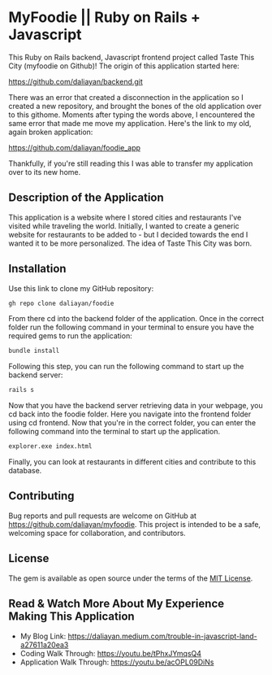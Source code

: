 # MyFoodie || Ruby on Rails + Javascript

This Ruby on Rails backend, Javascript frontend project called Taste This City (myfoodie on Github)! The origin of this application started here: 

https://github.com/daliayan/backend.git

There was an error that created a disconnection in the application so I created a new repository, and brought the bones of the old application over to this githome. Moments after typing the words above, I encountered the same error that made me move my application. Here's the link to my old, again broken application: 

https://github.com/daliayan/foodie_app

Thankfully, if you're still reading this I was able to transfer my application over to its new home.

## Description of the Application
This application is a website where I stored cities and restaurants I've visited while traveling the world. Initially, I wanted to create a generic website for restaurants to be added to - but I decided towards the end I wanted it to be more personalized. The idea of Taste This City was born.

## Installation

Use this link to clone my GitHub repository:
```bash
gh repo clone daliayan/foodie
```

From there cd into the backend folder of the application. Once in the correct folder run the following command in your terminal to ensure you have the required gems to run the application:
```bash
bundle install
```

Following this step, you can run the following command to start up the backend server:
```bash
rails s
```

Now that you have the backend server retrieving data in your webpage, you cd back into the foodie folder. Here you navigate into the frontend folder using cd frontend. Now that you're in the correct folder, you can enter the following command into the terminal to start up the application.
```bash
explorer.exe index.html
```
Finally, you can look at restaurants in different cities and contribute to this database.

## Contributing

Bug reports and pull requests are welcome on GitHub at https://github.com/daliayan/myfoodie. This project is intended to be a safe, welcoming space for collaboration, and contributors.

## License

The gem is available as open source under the terms of the [MIT License](https://opensource.org/licenses/MIT).

## Read & Watch More About My Experience Making This Application
- My Blog Link: https://daliayan.medium.com/trouble-in-javascript-land-a27611a20ea3
- Coding Walk Through: https://youtu.be/tPhxJYmqsQ4
- Application Walk Through: https://youtu.be/acOPL09DiNs
